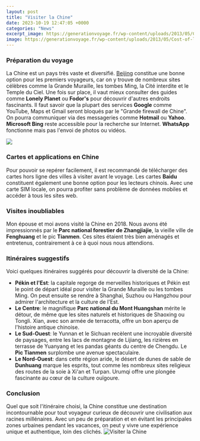 ```yaml
---
layout: post
title: "Visiter la Chine"
date: 2023-10-19 12:47:05 +0000
categories: "News"
excerpt_image: https://generationvoyage.fr/wp-content/uploads/2013/05/Cost-of-living-China.jpg
image: https://generationvoyage.fr/wp-content/uploads/2013/05/Cost-of-living-China.jpg
---
```


### Préparation du voyage 
La Chine est un pays très vaste et diversifié. [Beijing](https://travelokla.github.io/2024-01-02-la-situation-complexe-des-citoyens-des-xc9tats-associ-xe9s-librement-aux-xc9tats-unis/) constitue une bonne option pour les premiers voyageurs, car on y trouve de nombreux sites célèbres comme la Grande Muraille, les tombes Ming, la Cité interdite et le Temple du Ciel. Une fois sur place, il vaut mieux consulter des guides comme **Lonely Planet** ou **Fodor's** pour découvrir d'autres endroits fascinants. 
Il faut savoir que la plupart des services **Google** comme YouTube, Maps et Gmail seront bloqués par le "Grande firewall de Chine". On pourra communiquer via des messageries comme **Hotmail** ou **Yahoo**. **Microsoft Bing** reste accessible pour la recherche sur Internet. **WhatsApp** fonctionne mais pas l'envoi de photos ou vidéos. 

![](https://i1.wp.com/siegehublot.com/wp-content/uploads/2019/03/Grande-muraille-chine-Mutianyu-La-Grande-Muraille-de-Chine-un-lieu-mythique-Asie-Chine.jpg?fit=2500%2C1918&amp;ssl=1)
### Cartes et applications en Chine
Pour pouvoir se repérer facilement, il est recommandé de télécharger des cartes hors ligne des villes à visiter avant le voyage. Les cartes **Baidu** constituent également une bonne option pour les lecteurs chinois. Avec une carte SIM locale, on pourra profiter sans problème de données mobiles et accéder à tous les sites web. 
### Visites inoubliables
Mon épouse et moi avons visité la Chine en 2018. Nous avons été impressionnés par le **Parc national forestier de Zhangjiajie**, la vieille ville de **Fenghuang** et le pic **Tianmen**. Ces sites étaient très bien aménagés et entretenus, contrairement à ce à quoi nous nous attendions. 
### Itinéraires suggestifs
Voici quelques itinéraires suggérés pour découvrir la diversité de la Chine:
- **Pékin et l'Est**: la capitale regorge de merveilles historiques et Pékin est le point de départ idéal pour visiter la Grande Muraille ou les tombes Ming. On peut ensuite se rendre à Shanghai, Suzhou ou Hangzhou pour admirer l'architecture et la culture de l'Est. 
- **Le Centre**: le magnifique **Parc national du Mont Huangshan** mérite le détour, de même que les sites naturels et historiques de Shaoxing ou Tongli. Xian, avec son armée de terracotta, offre un bon aperçu de l'histoire antique chinoise.
- **Le Sud-Ouest**: le Yunnan et le Sichuan recèlent une incroyable diversité de paysages, entre les lacs de montagne de Lijiang, les rizières en terrasse de Yuanyang et les pandas géants du centre de Chengdu. Le **Pic Tianmen** surplombe une avenue spectaculaire.
- **Le Nord-Ouest**: dans cette région aride, le désert de dunes de sable de **Dunhuang** marque les esprits, tout comme les nombreux sites religieux des routes de la soie à Xi'an et Turpan. Urumqi offre une plongée fascinante au cœur de la culture ouïgoure. 
### Conclusion
Quel que soit l'itinéraire choisi, la Chine constitue une destination incontournable pour tout voyageur curieux de découvrir une civilisation aux racines millénaires. Avec un peu de préparation et en évitant les principales zones urbaines pendant les vacances, on peut y vivre une expérience unique et authentique, loin des clichés.
![Visiter la Chine](https://generationvoyage.fr/wp-content/uploads/2013/05/Cost-of-living-China.jpg)